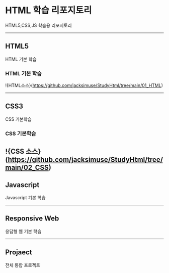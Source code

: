 # HTML 학습 리포지토리
HTML5,CSS,JS 학습용 리포지토리


------------------------------------

## HTML5
HTML 기본 학습

### HTML 기본 학습
!{HTML소스}(https://github.com/jacksimuse/StudyHtml/tree/main/01_HTML)

-----------------------------------
## CSS3
CSS 기본학습

### CSS 기본학습
!{CSS 소스}(https://github.com/jacksimuse/StudyHtml/tree/main/02_CSS)
----------------------------------

## Javascript
Javascript 기본 학습

---------------------------------------

## Responsive Web
응답형 웹 기본 학습

------------------------------------

## Projaect
전체 통합 프로젝트
